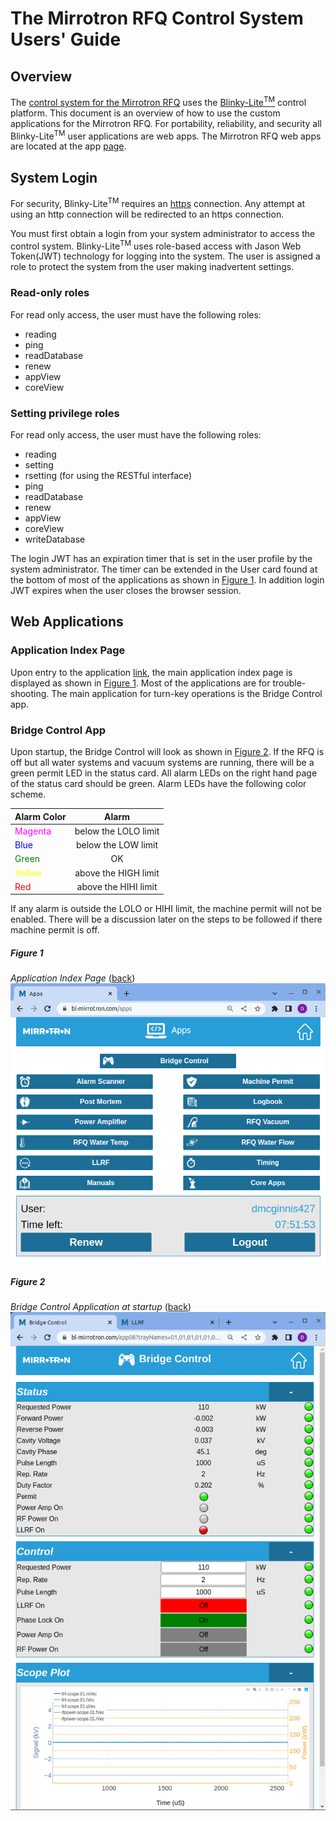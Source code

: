 # The Mirrotron RFQ Control System Users' Guide
## Overview
The [control system for the Mirrotron RFQ](https://www.bl-mirrotron.com/) uses the [Blinky-Lite<sup>TM</sup>](https://www.bl-mc.se/) control platform. This document is an overview of how to use the custom applications for the Mirrotron RFQ. For portability, reliability, and security all Blinky-Lite<sup>TM</sup> user applications are web apps. The Mirrotron RFQ web apps are located at the app [page](https://www.bl-mirrotron.com/apps).
## System Login
For security, Blinky-Lite<sup>TM</sup> requires an [https](https://www.cloudflare.com/learning/ssl/what-is-https/) connection. Any attempt at using an http connection will be redirected to an https connection.

You must first obtain a login from your system administrator to access the control system. Blinky-Lite<sup>TM</sup> uses role-based access with Jason Web Token(JWT) technology for logging into the system. The user is assigned a role to protect the system from the user making inadvertent settings.
### Read-only roles
For read only access, the user must have the following roles:
* reading
* ping
* readDatabase
* renew
* appView
* coreView

### Setting privilege roles
For read only access, the user must have the following roles:
* reading
* setting
* rsetting (for using the RESTful interface)
* ping
* readDatabase
* renew
* appView
* coreView
* writeDatabase

The login JWT has an expiration timer that is set in the user profile by the system administrator. The timer can be extended in the User card found at the bottom of most of the applications as shown in [Figure 1](#figure-1). In addition login JWT expires when the user closes the browser session.
## Web Applications
### Application Index Page
Upon entry to the application [link](https://www.bl-mirrotron.com/apps), the main application index page is displayed as shown in [Figure 1](#figure-1). Most of the applications are for trouble-shooting. The main application for turn-key operations is the Bridge Control app.
### Bridge Control App
Upon startup, the Bridge Control will look as shown in [Figure 2](#figure-2). If the RFQ is off but all water systems and vacuum systems are running, there will be a green permit LED in the status card. All alarm LEDs on the right hand page of the status card should be green. Alarm LEDs have the following color scheme.

| Alarm Color |Alarm|
|---|:---:|
|<span style="color:magenta">Magenta</span>|below the LOLO limit|
|<span style="color:blue">Blue</span>|below the LOW limit|
|<span style="color:green">Green</span>|OK|
|<span style="color:yellow">Yellow</span>|above the HIGH limit|
|<span style="color:red">Red</span>|above the HIHI limit|

If any alarm is outside the LOLO or HIHI limit, the machine permit will not be enabled. There will be a discussion later on the steps to be followed if there machine permit is off.

##### Figure 1 #####
*Application Index Page* ([back](*application-index-page))<br>
![AppIndexPage](doc/AppIndexPage.png)

##### Figure 2 #####
*Bridge Control Application at startup* ([back](*bridge-control-app))<br>
![BridgeConStartingl](doc/BridgeConStarting.png)
